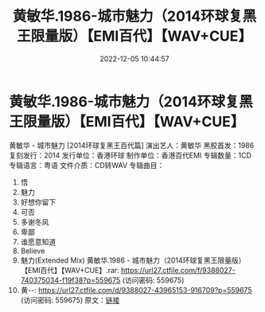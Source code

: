 ﻿---
title: 黄敏华.1986-城市魅力（2014环球复黑王限量版）【EMI百代】【WAV+CUE】
date: 2022-12-05 10:44:57
categories: WAV车载音乐、镜像
tags: 华语中文
---
# 黄敏华.1986-城市魅力（2014环球复黑王限量版）【EMI百代】【WAV+CUE】

黄敏华 - 城市魅力 [2014环球复黑王百代篇]
演出艺人：黄敏华
黑胶首发：1986
复刻发行：2014
发行单位：香港环球
制作单位：香港百代EMI
专辑数量：1CD
专辑语言：粤语
文件介质：CD转WAV
专辑曲目：
01. 悟
02. 魅力
03. 好想你留下
04. 可否
05. 多谢冬风
06. 卑鄙
07. 谁愿意知道
08. Believe
09. 魅力(Extended Mix)
黄敏华.1986 - 城市魅力（2014环球复黑王限量版）【EMI百代】【WAV+CUE】.rar: https://url27.ctfile.com/f/9388027-740375034-f19f38?p=559675
(访问密码: 559675)
15. 黄--: https://url27.ctfile.com/d/9388027-43965153-916709?p=559675
(访问密码: 559675)
原文：[链接](https://blog.sina.com.cn/s/blog_1647c7e76010310gp.html)